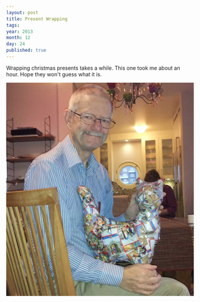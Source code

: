 ```yaml
---
layout: post
title: Present Wrapping
tags: 
year: 2013
month: 12
day: 24
published: true
---
```


Wrapping christmas presents takes a while. This one took me
about an hour. Hope they won't guess what it is.

<img src='/images/cat_and_joe_ed.jpg'/>
